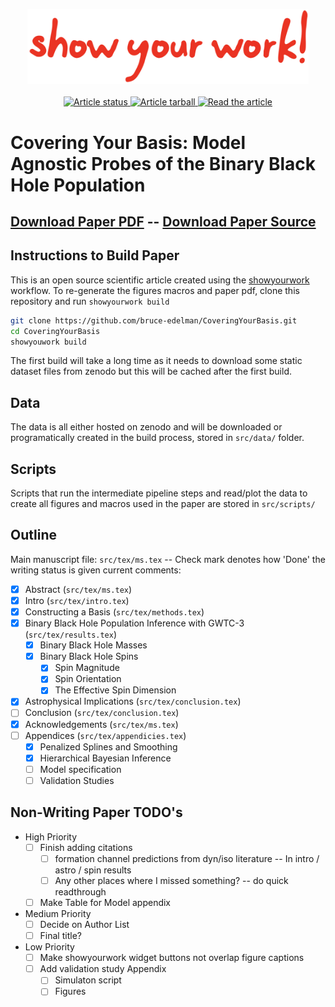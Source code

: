 <p align="center">
<a href="https://github.com/showyourwork/showyourwork">
<img width = "450" src="https://raw.githubusercontent.com/showyourwork/.github/main/images/showyourwork.png" alt="showyourwork"/>
</a>
<br>
<br>
<a href="https://github.com/bruce-edelman/CoveringYourBasis/actions/workflows/build.yml">
<img src="https://github.com/bruce-edelman/CoveringYourBasis/actions/workflows/build.yml/badge.svg?branch=main" alt="Article status"/>
</a>
<a href="https://github.com/bruce-edelman/CoveringYourBasis/raw/main-pdf/arxiv.tar.gz">
<img src="https://img.shields.io/badge/article-tarball-blue.svg?style=flat" alt="Article tarball"/>
</a>
<a href="https://github.com/bruce-edelman/CoveringYourBasis/raw/main-pdf/ms.pdf">
<img src="https://img.shields.io/badge/article-pdf-blue.svg?style=flat" alt="Read the article"/>
</a>
</p>

# Covering Your Basis: Model Agnostic Probes of the Binary Black Hole Population

## [Download Paper PDF](https://github.com/bruce-edelman/CoveringYourBasis/raw/main-pdf/ms.pdf) -- [Download Paper Source](https://github.com/bruce-edelman/CoveringYourBasis/raw/main-pdf/arxiv.tar.gz)

## Instructions to Build Paper

This is an open source scientific article created using the [showyourwork](https://github.com/showyourwork/showyourwork) workflow.
To re-generate the figures macros and paper pdf, clone this repository and run `showyourwork build`

```bash
git clone https://github.com/bruce-edelman/CoveringYourBasis.git
cd CoveringYourBasis
showyouwork build
```

The first build will take a long time as it needs to download some static dataset files from zenodo but this will be cached after the first build.

## Data

The data is all either hosted on zenodo and will be downloaded or programatically created in the build process, stored in `src/data/` folder.

## Scripts

Scripts that run the intermediate pipeline steps and read/plot the data to create all figures and macros used in the paper are stored in `src/scripts/`

## Outline

Main manuscript file: `src/tex/ms.tex` -- Check mark denotes how 'Done' the writing status is given current comments:

- [x] Abstract (`src/tex/ms.tex`)
- [x] Intro (`src/tex/intro.tex`)
- [x] Constructing a Basis (`src/tex/methods.tex`)
- [x] Binary Black Hole Population Inference with GWTC-3 (`src/tex/results.tex`)
  - [x] Binary Black Hole Masses
  - [x] Binary Black Hole Spins
    - [x] Spin Magnitude
    - [x] Spin Orientation
    - [x] The Effective Spin Dimension
- [x] Astrophysical Implications (`src/tex/conclusion.tex`)
- [ ] Conclusion (`src/tex/conclusion.tex`)
- [x] Acknowledgements  (`src/tex/ms.tex`)
- [ ] Appendices (`src/tex/appendicies.tex`)
  - [x] Penalized Splines and Smoothing
  - [x] Hierarchical Bayesian Inference
  - [ ] Model specification
  - [ ] Validation Studies

## Non-Writing Paper TODO's
- High Priority
  - [ ] Finish adding citations 
    - [ ] formation channel predictions from dyn/iso literature -- In intro / astro / spin results
    - [ ] Any other places where I missed something? -- do quick readthrough
  - [ ] Make Table for Model appendix
- Medium Priority
  - [ ] Decide on Author List 
  - [ ] Final title?
- Low Priority
  - [ ] Make showyourwork widget buttons not overlap figure captions
  - [ ] Add validation study Appendix
    - [ ] Simulaton script
    - [ ] Figures